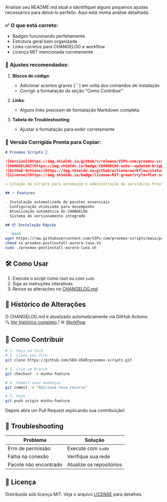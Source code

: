 Analisei seu README.md atual e identifiquei alguns pequenos ajustes necessários para deixá-lo perfeito. Aqui está minha análise detalhada:

### ✅ **O que está correto:**
- Badges funcionando perfeitamente
- Estrutura geral bem organizada
- Links corretos para CHANGELOG e workflow
- Licença MIT mencionada corretamente

### 🔧 **Ajustes recomendados:**

1. **Blocos de código**:
   - Adicionar acentos graves (```) em volta dos comandos de instalação
   - Corrigir a formatação da seção "Como Contribuir"

2. **Links**:
   - Alguns links precisam de formatação Markdown completa

3. **Tabela de Troubleshooting**:
   - Ajustar a formatação para exibir corretamente

### 📝 **Versão Corrigida Pronta para Copiar:**

```markdown
# Proxmox Scripts 🚀

![Version](https://img.shields.io/github/v/release/VIPs-com/proxmox-scripts?include_prereleases&style=flat-square)
![CHANGELOG](https://img.shields.io/badge/CHANGELOG-auto--updated-brightgreen?style=flat-square)
![GitHub Actions](https://img.shields.io/github/actions/workflow/status/VIPs-com/proxmox-scripts/update-changelog.yml?style=flat-square)
![License](https://img.shields.io/badge/license-MIT-green?style=flat-square)

> Coleção de scripts para automação e administração de servidores Proxmox VE

## ✨ Features

- Instalação automatizada de pacotes essenciais
- Configuração otimizada para desempenho
- Atualização automática do CHANGELOG
- Sistema de versionamento integrado

## 📦 Instalação Rápida

```bash
wget https://raw.githubusercontent.com/VIPs-com/proxmox-scripts/main/proxmox-postinstall-aurora-luna.sh
chmod +x proxmox-postinstall-aurora-luna.sh
sudo ./proxmox-postinstall-aurora-luna.sh
```

## 🛠 Como Usar

1. Execute o script como root ou com `sudo`
2. Siga as instruções interativas
3. Revise as alterações no [CHANGELOG.md](CHANGELOG.md)

## 📜 Histórico de Alterações

O CHANGELOG.md é atualizado automaticamente via GitHub Actions:  
🔍 [Ver histórico completo](CHANGELOG.md) | ⚙️ [Workflow](.github/workflows/update-changelog.yml)

## 🤝 Como Contribuir

```bash
# 1. Faça um fork
# 2. Clone seu fork
git clone https://github.com/SEU-USER/proxmox-scripts.git

# 3. Crie um branch
git checkout -b minha-feature

# 4. Commit suas mudanças
git commit -m "Adiciona novo recurso"

# 5. Push
git push origin minha-feature
```

Depois abra um Pull Request explicando sua contribuição!

## 🚨 Troubleshooting

| Problema              | Solução                     |
|-----------------------|-----------------------------|
| Erro de permissão     | Execute com `sudo`          |
| Falha na conexão      | Verifique sua rede          |
| Pacote não encontrado | Atualize os repositórios    |

## 📄 Licença

Distribuído sob licença MIT. Veja o arquivo [LICENSE](LICENSE) para detalhes.
```

